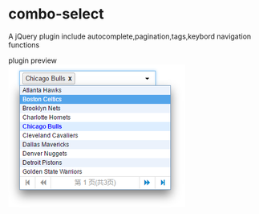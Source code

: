 # combo-select
A jQuery plugin include autocomplete,pagination,tags,keybord navigation functions

plugin preview  
![ComboSelect](ComboSelect.png)
